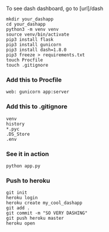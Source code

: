 To see dash dashboard, go to [url]/dash

```console
mkdir your_dashapp
cd your_dashapp
python3 -m venv venv
source venv/bin/activate
pip3 install flask
pip3 install gunicorn
pip3 install dash=1.8.0
pip3 freeze > requirements.txt
touch Procfile
touch .gitignore
```

### Add this to Procfile

```
web: gunicorn app:server 
```

### Add this to .gitignore

```
venv
history
*.pyc
.DS_Store
.env
```

### See it in action

```console
python app.py
```

### Push to heroku

```console
git init
heroku login
heroku create my_cool_dashapp
git add .
git commit -m "SO VERY DASHING"
git push heroku master
heroku open
```